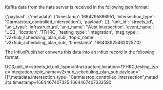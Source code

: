 Kafka data from the nats server is received in the following json format:

{'payload': {'metadata': {'timestamp': 1664295886951, 'intersection_type': 'Carma/stop_controlled_intersection'}, 'payload': []}, 
'unit_id': 'streets_id', 'unit_type': 'infrastructure', 'unit_name': 'West Intersection', 'event_name': 'UC3', 'location': 'TFHRC', 
'testing_type': 'Integration', 'msg_type': 'v2xhub_scheduling_plan_sub', 'topic_name': 'v2xhub_scheduling_plan_sub', 
'timestamp': 1664389254620257.0}

The InfluxPublisher converts this data into an influx record in the following format:

UC3,unit_id=streets_id,unit_type=infrastructure,location=TFHRC,testing_type=Integration,topic_name=v2xhub_scheduling_plan_sub payload="[]",metadata.intersection_type="Carma/stop_controlled_intersection",metadata.timestamp=1664467407325 1664467407333590